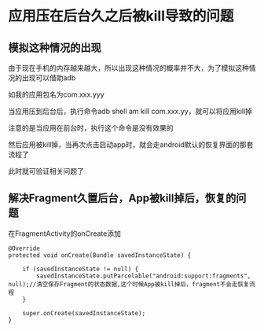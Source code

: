 # 应用压在后台久之后被kill导致的问题

## 模拟这种情况的出现

由于现在手机的内存越来越大，所以出现这种情况的概率并不大，为了模拟这种情况的出现可以借助adb

如我的应用包名为com.xxx.yyy

当应用压到后台后，执行命令adb shell am kill  com.xxx.yy，就可以将应用kill掉

注意的是当应用在前台时，执行这个命令是没有效果的

然后应用被kill掉，当再次点击启动app时，就会走android默认的恢复界面的那套流程了

此时就可验证相关问题了

## 解决Fragment久置后台，App被kill掉后，恢复的问题

在FragmentActivity的onCreate添加

    @Override
    protected void onCreate(Bundle savedInstanceState) {

        if (savedInstanceState != null) {
            savedInstanceState.putParcelable("android:support:fragments", null);//清空保存Fragment的状态数据,这个时候App被kill掉后，fragment不会走恢复流程
        }

        super.onCreate(savedInstanceState);
    }

